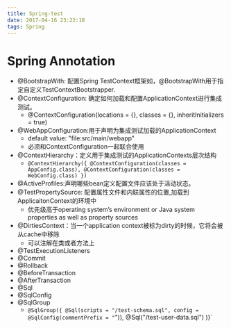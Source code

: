 ```yaml
---
title: Spring-test
date: 2017-04-16 23:22:18
tags: Spring 
---
```


# Spring Annotation
* @BootstrapWith: 配置Spring TestContext框架如，@BootstrapWith用于指定自定义TestContextBootstrapper.
* @ContextConfiguration: 确定如何加载和配置ApplicationContext进行集成测试。
	- @ContextConfiguration(locations = {}, classes = {}, inheritInitializers = true)
* @WebAppConfiguration:用于声明为集成测试加载的ApplicationContext
	- default value: "file:src/main/webapp"
	- 必须和ContextConfiguration一起联合使用
* @ContextHierarchy：定义用于集成测试的ApplicationContexts层次结构
	- `@ContextHierarchy({
    @ContextConfiguration(classes = AppConfig.class),
    @ContextConfiguration(classes = WebConfig.class)
})`
* @ActiveProfiles:声明哪些bean定义配置文件应该处于活动状态。
* @TestPropertySource: 配置属性文件和内联属性的位置,加载到ApplicaitonContext的环境中
	- 优先级高于operating system’s environment or Java system properties as well as property sources 
* @DirtiesContext：当一个application context被标为dirty的时候，它将会被从cache中移除
	- 可以注解在类或者方法上
* @TestExecutionListeners
* @Commit
* @Rollback
* @BeforeTransaction
* @AfterTransaction
* @Sql
* @SqlConfig
* @SqlGroup
	- `@SqlGroup({
    @Sql(scripts = "/test-schema.sql", config = @SqlConfig(commentPrefix = "`")),
    @Sql("/test-user-data.sql")
)}`

